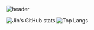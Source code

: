 ![header](https://capsule-render.vercel.app/api?type=wave&color=auto&height=300&section=header&text=Jin's%20Github&fontSize=90)

![Jin's GitHub stats](https://github-readme-stats.vercel.app/api?username=jcg6074&show_icons=true&theme=radical)
![Top Langs](https://github-readme-stats.vercel.app/api/top-langs/?username=jcg6074&layout=compact)
